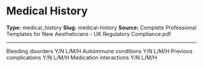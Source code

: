 # Medical History

**Type:** medical_history
**Slug:** medical-history
**Source:** Complete Professional Templates for New Aestheticians - UK Regulatory Compliance.pdf

---

Bleeding disorders Y/N L/M/H
Autoimmune conditions Y/N L/M/H
Previous complications Y/N L/M/H
Medication interactions Y/N L/M/H